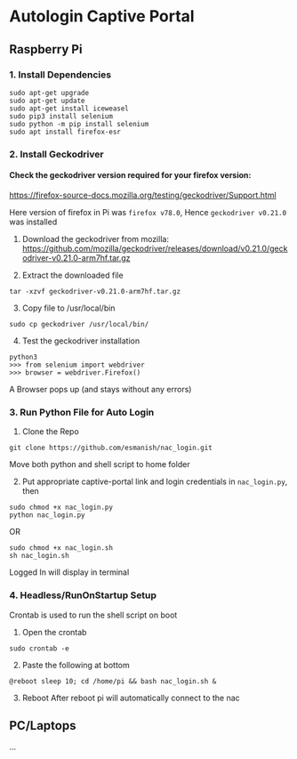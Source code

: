 # Autologin Captive Portal

## Raspberry Pi 

### 1. Install Dependencies
```
sudo apt-get upgrade
sudo apt-get update
sudo apt-get install iceweasel
sudo pip3 install selenium
sudo python -m pip install selenium
sudo apt install firefox-esr
```
### 2. Install Geckodriver

#### Check the geckodriver version required for your firefox version:
https://firefox-source-docs.mozilla.org/testing/geckodriver/Support.html

Here version of firefox in Pi was `firefox v78.0`, Hence `geckodriver v0.21.0` was installed 

1. Download the geckodriver from mozilla: 
https://github.com/mozilla/geckodriver/releases/download/v0.21.0/geckodriver-v0.21.0-arm7hf.tar.gz


2. Extract the downloaded file
```
tar -xzvf geckodriver-v0.21.0-arm7hf.tar.gz
```

3. Copy file to /usr/local/bin
```
sudo cp geckodriver /usr/local/bin/
```
4. Test the geckodriver installation
```
python3
>>> from selenium import webdriver
>>> browser = webdriver.Firefox()
```
A Browser pops up (and stays without any errors)

### 3. Run Python File for Auto Login

1. Clone the Repo
```
git clone https://github.com/esmanish/nac_login.git
```
Move both python and shell script to home folder

2. Put appropriate captive-portal link and login credentials in `nac_login.py`, then
```
sudo chmod +x nac_login.py
python nac_login.py
```
OR
```
sudo chmod +x nac_login.sh
sh nac_login.sh
```
Logged In will display in terminal

### 4. Headless/RunOnStartup Setup

Crontab is used to run the shell script on boot 

1. Open the crontab
```
sudo crontab -e
```

2. Paste the following at bottom
```
@reboot sleep 10; cd /home/pi && bash nac_login.sh &
```

3. Reboot
After reboot pi will automatically connect to the nac


## PC/Laptops 
 ...
